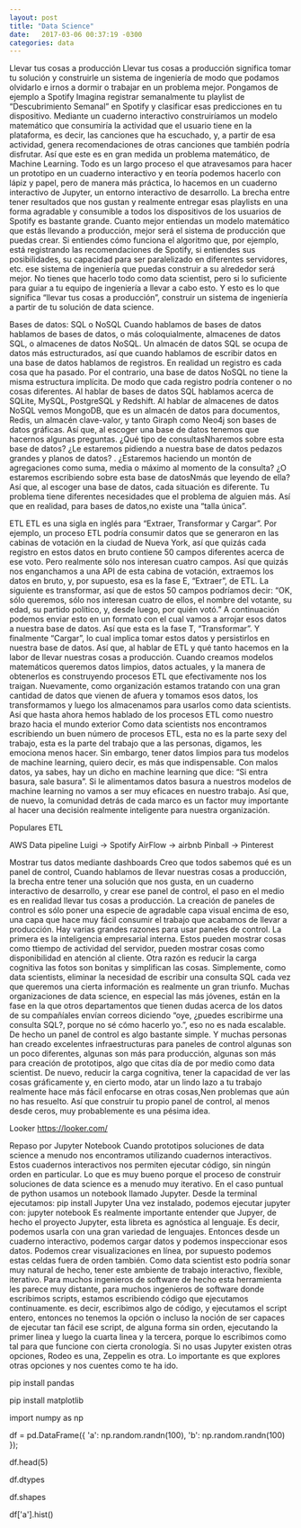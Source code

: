 ```yaml
---
layout: post
title: "Data Science"
date:   2017-03-06 00:37:19 -0300
categories: data
---
```


Llevar tus cosas a producción
Llevar tus cosas a producción significa tomar tu solución y construirle un sistema de ingeniería de modo que podamos olvidarlo e irnos a dormir o trabajar en un problema mejor.
Pongamos de ejemplo a Spotify
Imagina registrar semanalmente tu playlist de “Descubrimiento Semanal” en Spotify y clasificar esas predicciones en tu dispositivo. Mediante un cuaderno interactivo construiríamos un modelo matemático que consumiría la actividad que el usuario tiene en la plataforma, es decir, las canciones que ha escuchado, y, a partir de esa actividad, genera recomendaciones de otras canciones que también podría disfrutar. Así que este es en gran medida un problema matemático, de Machine Learning.
Todo es un largo proceso el que atravesamos para hacer un prototipo en un cuaderno interactivo y en teoría podemos hacerlo con lápiz y papel, pero de manera más práctica, lo hacemos en un cuaderno interactivo de Jupyter, un entorno interactivo de desarrollo.
La brecha entre tener resultados que nos gustan y realmente entregar esas playlists en una forma agradable y consumible a todos los dispositivos de los usuarios de Spotify es bastante grande.
Cuanto mejor entiendas un modelo matemático que estás llevando a producción, mejor será el sistema de producción que puedas crear. Si entiendes cómo funciona el algoritmo que, por ejemplo, está registrando las recomendaciones de Spotify, si entiendes sus posibilidades, su capacidad para ser paralelizado en diferentes servidores, etc. ese sistema de ingeniería que puedas construir a su alrededor será mejor.
No tienes que hacerlo todo como data scientist, pero si lo suficiente para guiar a tu equipo de ingeniería a llevar a cabo esto. Y esto es lo que significa “llevar tus cosas a producción”, construir un sistema de ingeniería
a partir de tu solución de data science.

Bases de datos: SQL o NoSQL
Cuando hablamos de bases de datos hablamos de bases de datos, o más coloquialmente, almacenes de datos SQL, o almacenes de datos NoSQL.
Un almacén de datos SQL se ocupa de datos más estructurados,
así que cuando hablamos de escribir datos en una base de datos hablamos de registros. En realidad un registro es cada cosa que ha pasado.
Por el contrario, una base de datos NoSQL no tiene la misma estructura implícita. De modo que cada registro podría contener o no cosas diferentes.
Al hablar de bases de datos SQL hablamos acerca de SQLite, MySQL, PostgreSQL y Redshift.
Al hablar de almacenes de datos NoSQL vemos MongoDB, que es un almacén de datos para documentos, Redis, un almacén clave-valor, y tanto Giraph como Neo4j son bases de datos gráficas.
Así que, al escoger una base de datos tenemos que hacernos algunas preguntas.
¿Qué tipo de consultasNharemos sobre esta base de datos?
¿Le estaremos pidiendo a nuestra base de datos pedazos grandes y planos de datos?
. ¿Estaremos haciendo un montón de agregaciones como suma, media o máximo al momento de la consulta?
¿O estaremos escribiendo sobre esta base de datosNmás que leyendo de ella?
Así que, al escoger una base de datos, cada situación es diferente. Tu problema tiene diferentes necesidades que el problema de alguien más.
Así que en realidad, para bases de datos,no existe una “talla única”.

ETL
ETL es una sigla en inglés para “Extraer, Transformar y Cargar”.
Por ejemplo, un proceso ETL podría consumir datos que se generaron en las cabinas de votación en la ciudad de Nueva York, así que quizás cada registro en estos datos en bruto contiene 50 campos diferentes acerca de ese voto. Pero realmente sólo nos interesan cuatro campos.
Así que quizás nos enganchamos a una API de esta cabina de votación, extraemos los datos en bruto, y, por supuesto, esa es la fase E, “Extraer”, de ETL.
La siguiente es transformar, así que de estos 50 campos podríamos decir: “OK, sólo queremos, sólo nos interesan cuatro de ellos, el nombre del votante, su edad, su partido político, y, desde luego, por quién votó.”
A continuación podemos enviar esto en un formato con el cual vamos a arrojar esos datos a nuestra base de datos. Así que esta es la fase T, “Transformar”. Y finalmente “Cargar”, lo cual implica tomar estos datos y persistirlos en nuestra base de datos.
Así que, al hablar de ETL y qué tanto hacemos en la labor de llevar nuestras cosas a producción.
Cuando creamos modelos matemáticos queremos datos limpios, datos actuales,
y la manera de obtenerlos es construyendo procesos ETL que efectivamente nos los traigan.
Nuevamente, como organización estamos tratando con una gran cantidad de datos que vienen de afuera y tomamos esos datos, los transformamos y luego los almacenamos para usarlos como data scientists.
Así que hasta ahora hemos hablado de los procesos ETL como nuestro brazo hacia el mundo exterior
Como data scientists nos encontramos escribiendo un buen número de procesos ETL, esta no es la parte sexy del trabajo, esta es la parte del trabajo que a las personas, digamos, les emociona menos hacer.
Sin embargo, tener datos limpios para tus modelos de machine learning, quiero decir, es más que indispensable. Con malos datos, ya sabes, hay un dicho en machine learning que dice:
“Si entra basura, sale basura”.
Si le alimentamos datos basura a nuestros modelos de machine learning no vamos a ser muy eficaces en nuestro trabajo.
Así que, de nuevo, la comunidad detrás de cada marco es un factor muy importante al hacer una decisión realmente inteligente para nuestra organización.

Populares ETL

AWS Data pipeline 
Luigi -> Spotify
AirFlow -> airbnb 
Pinball -> Pinterest

Mostrar tus datos mediante dashboards
Creo que todos sabemos qué es un panel de control, Cuando hablamos de llevar nuestras cosas a producción, la brecha entre tener una solución que nos gusta, en un cuaderno interactivo de desarrollo, y crear ese panel de control, el paso en el medio es en realidad llevar tus cosas a producción.
La creación de paneles de control es sólo poner una especie de agradable capa visual encima de eso, una capa que hace muy fácil consumir el trabajo que acabamos de llevar a producción.
Hay varias grandes razones para usar paneles de control.
La primera es la inteligencia empresarial interna. Estos pueden mostrar cosas como ttiempo de actividad del servidor, pueden mostrar cosas como disponibilidad en atención al cliente.
Otra razón es reducir la carga cognitiva las fotos son bonitas y simplifican las cosas. Simplemente, como data scientists, eliminar la necesidad de escribir una consulta SQL
cada vez que queremos una cierta información es realmente un gran triunfo.
Muchas organizaciones de data science, en especial las más jóvenes, están en la fase en la que otros departamentos que tienen dudas acerca de los datos de su compañíales envían correos diciendo “oye, ¿puedes escribirme una consulta SQL?, porque no sé cómo hacerlo yo.”, eso no es nada escalable.
De hecho un panel de control es algo bastante simple. Y muchas personas han creado excelentes infraestructuras para paneles de control algunas son un poco diferentes, algunas son más para producción, algunas son más para creación de prototipos, algo que citas día de por medio
como data scientist. De nuevo, reducir la carga cognitiva, tener la capacidad de ver las cosas gráficamente y, en cierto modo, atar un lindo lazo a tu trabajo realmente hace más fácil enfocarse en otras cosas,Nen problemas que aún no has resuelto.
Así que construir tu propio panel de control, al menos desde ceros, muy probablemente es una pésima idea.

Looker https://looker.com/

Repaso por Jupyter Notebook
Cuando prototipos soluciones de data science a menudo nos encontramos utilizando cuadernos interactivos. Estos cuadernos interactivos nos permiten ejecutar código, sin ningún orden en particular. Lo que es muy bueno porque el proceso de construir soluciones de data science es a menudo muy iterativo.
En el caso puntual de python usamos un notebook llamado Jupyter. Desde la terminal ejecutamos:
pip install Jupyter
Una vez instalado, podemos ejecutar jupyter con:
jupyter notebook
Es realmente importante entender que Jupyer, de hecho el proyecto Jupyter, esta libreta es agnóstica al lenguaje. Es decir, podemos usarla con una gran variedad de lenguajes.
Entonces desde un cuaderno interactivo, podemos cargar datos y podemos inspeccionar esos datos. Podemos crear visualizaciones en línea, por supuesto podemos estas celdas fuera de orden también.
Como data scientist esto podría sonar muy natural de hecho, tener este ambiente de trabajo interactivo, flexible, iterativo.
Para muchos ingenieros de software de hecho esta herramienta les parece muy distante, para muchos ingenieros de software donde escribimos scripts, estamos escribiendo código que ejecutamos continuamente. es decir, escribimos algo de código, y ejecutamos el script entero,
entonces no tenemos la opción o incluso la noción de ser capaces de ejecutar tan fácil ese script, de alguna forma sin orden, ejecutando la primer linea y luego la cuarta linea y la tercera,
porque lo escribimos como tal para que funcione con cierta cronología.
Si no usas Jupyter existen otras opciones, Rodeo es una, Zeppelin es otra. Lo importante es que explores otras opciones y nos cuentes como te ha ido.

pip install pandas

pip install matplotlib

import numpy as np

df = pd.DataFrame({
  'a': np.random.randn(100),
  'b': np.random.randn(100)
});

df.head(5)

df.dtypes

df.shapes

df['a'].hist()

